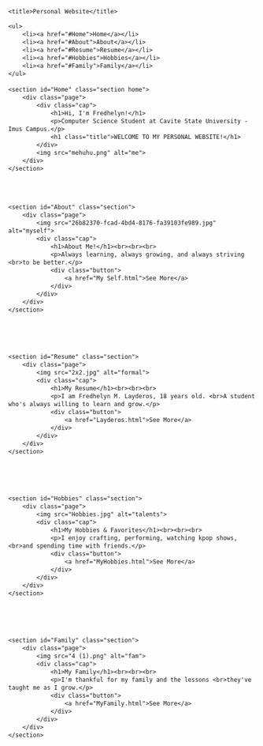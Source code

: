 <!DOCTYPE html>
<html lang="en">
<head>
   <meta charset="UTF-8">
    <meta name="viewport" content="width=device-width, initial-scale=1.0">
     <link rel="stylesheet" type="text/css" href="Personal Website.css">
     
    <title>Personal Website</title>

</head>
<body>

    <ul>
        <li><a href="#Home">Home</a></li>
        <li><a href="#About">About</a></li>
        <li><a href="#Resume">Resume</a></li>
        <li><a href="#Hobbies">Hobbies</a></li>
        <li><a href="#Family">Family</a></li>
    </ul>

    <section id="Home" class="section home">
        <div class="page">
            <div class="cap">
                <h1>Hi, I'm Fredhelyn!</h1>
                <p>Computer Science Student at Cavite State University - Imus Campus.</p>
                <h1 class="title">WELCOME TO MY PERSONAL WEBSITE!</h1>
            </div>
            <img src="mehuhu.png" alt="me">
        </div>
    </section>
<br><br>

    <section id="About" class="section">
        <div class="page">
            <img src="26b82370-fcad-4bd4-8176-fa39103fe989.jpg" alt="myself">
            <div class="cap">
                <h1>About Me!</h1><br><br><br>
                <p>Always learning, always growing, and always striving <br>to be better.</p>
                <div class="button">
                    <a href="My Self.html">See More</a>
                </div>
            </div>
        </div>
    </section>
<br><br><br>

    <section id="Resume" class="section">
        <div class="page">
            <img src="2x2.jpg" alt="formal">
            <div class="cap">
                <h1>My Resume</h1><br><br><br>
                <p>I am Fredhelyn M. Layderos, 18 years old. <br>A student who's always willing to learn and grow.</p>
                <div class="button">
                    <a href="Layderos.html">See More</a>
                </div>
            </div>
        </div>
    </section>
<br><br><br>

    <section id="Hobbies" class="section">
        <div class="page">
            <img src="Hobbies.jpg" alt="talents">
            <div class="cap">
                <h1>My Hobbies & Favorites</h1><br><br><br>
                <p>I enjoy crafting, performing, watching kpop shows, <br>and spending time with friends.</p>
                <div class="button">
                    <a href="MyHobbies.html">See More</a>
                </div>
            </div>
        </div>
    </section>
<br><br><br>

    <section id="Family" class="section">
        <div class="page">
            <img src="4 (1).png" alt="fam">
            <div class="cap">
                <h1>My Family</h1><br><br><br>
                <p>I'm thankful for my family and the lessons <br>they've taught me as I grow.</p>
                <div class="button">
                    <a href="MyFamily.html">See More</a>
                </div>
            </div>
        </div>
    </section>
<br><br><br>
<br><br><br>

</body>

</html>


